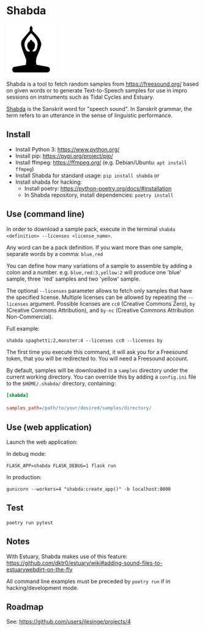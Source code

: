Shabda
======

![Shabda logo](https://raw.githubusercontent.com/ilesinge/shabda/master/assets/logo.png)


Shabda is a tool to fetch random samples from https://freesound.org/ based on given words or to generate Text-to-Speech samples for use in impro sessions on instruments such as Tidal Cycles and Estuary.

[Shabda](https://en.wikipedia.org/wiki/Shabda) is the Sanskrit word for "speech sound". In Sanskrit grammar, the term refers to an utterance in the sense of linguistic performance. 

Install
-------

- Install Python 3: https://www.python.org/
- Install pip: https://pypi.org/project/pip/
- Install ffmpeg: https://ffmpeg.org/ (e.g. Debian/Ubuntu: `apt install ffmpeg`)
- Install Shabda for standard usage: `pip install shabda`
or
- Install shabda for hacking:
    - Install poetry: https://python-poetry.org/docs/#installation
    - In Shabda repository, install dependencies: `poetry install`

Use (command line)
------------------

In order to download a sample pack, execute in the terminal `shabda <definition> --licenses <license_name>`.

Any word can be a pack definition. If you want more than one sample, separate words by a comma: `blue,red`

You can define how many variations of a sample to assemble by adding a colon and a number.
e.g. `blue,red:3,yellow:2` will produce one 'blue' sample, three 'red' samples and two 'yellow' sample.

The optional `--licenses` parameter allows to fetch only samples that have the specified license. Multiple licenses can be allowed by repeating the `--licenses` argument. Possible licenses are `cc0` (Creative Commons Zero), `by` (Creative Commons Attribution), and `by-nc` (Creative Commons Attribution Non-Commercial).

Full example:
```
shabda spaghetti:2,monster:4 --licenses cc0 --licenses by
```

The first time you execute this command, it will ask you for a Freesound token, that you will be redirected to. You will need a Freesound account.

By default, samples will be downloaded in a `samples` directory under the current working directory. You can override this by adding a `config.ini` file to the `$HOME/.shabda/` directory, containing:

```ini
[shabda]

samples_path=/path/to/your/desired/samples/directory/
```

Use (web application)
---------------------

Launch the web application:

In debug mode:
```
FLASK_APP=shabda FLASK_DEBUG=1 flask run
```
In production:
```
gunicorn --workers=4 "shabda:create_app()" -b localhost:8000
```

Test
----

```
poetry run pytest
```

Notes
-----

With Estuary, Shabda makes use of this feature: https://github.com/dktr0/estuary/wiki#adding-sound-files-to-estuarywebdirt-on-the-fly

All command line examples must be preceded by `poetry run` if in hacking/development mode.

Roadmap
-----

See: https://github.com/users/ilesinge/projects/4
